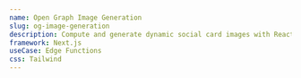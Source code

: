 ```yaml
---
name: Open Graph Image Generation
slug: og-image-generation
description: Compute and generate dynamic social card images with React components.
framework: Next.js
useCase: Edge Functions
css: Tailwind
---
```

